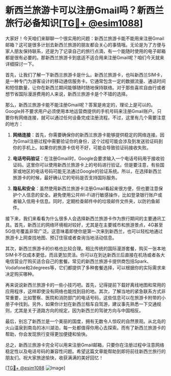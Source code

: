 # 新西兰旅游卡可以注册Gmail吗？新西兰旅行必备知识[[TG💪+ @esim1088](https://t.me/s/esim1088)]

大家好！今天咱们来聊聊一个很实用的问题：新西兰旅游卡能不能用来注册Gmail邮箱？这可是很多计划去新西兰旅游的朋友都会关心的事情哦。无论是为了方便与家人朋友保持联系，还是为了记录自己的旅行点滴，有一个能随时使用的电子邮箱都是很有必要的。那新西兰旅游卡到底适不适合用来注册Gmail呢？咱们今天就来详细探讨一下。

首先，让我们了解一下新西兰旅游卡是什么。新西兰旅游卡，也叫新西兰SIM卡，是一种专门为游客设计的移动通信服务卡。它通常包含一定的数据流量、通话时间和短信数量，让你在新西兰期间能够随时随地保持联络。对于那些喜欢自由行或者想节省国际漫游费用的人来说，新西兰旅游卡是个不错的选择。

那么，新西兰旅游卡能不能注册Gmail呢？答案是肯定的，理论上是可以的。Google并不要求用户必须使用本地运营商提供的手机号码来注册Gmail账户。只要你有网络连接，就可以通过任何设备完成注册流程。不过，这里有几个需要注意的地方：

1. **网络连接**：首先，你需要确保你的新西兰旅游卡能够提供稳定的网络连接。因为Gmail注册过程中需要验证你的身份，这个过程可能会涉及到发送验证码到你的手机上。如果你的旅游卡信号不好，可能会导致验证码接收失败。

2. **电话号码验证**：在注册Gmail时，Google会要求输入一个电话号码用于接收验证码。这里你可以使用新西兰旅游卡上的号码进行验证。但是要注意，有些国家或地区的电话号码可能无法通过Google的验证系统。所以，在选择新西兰旅游卡的时候，最好确认它的号码是否支持国际服务。

3. **隐私和安全**：虽然使用新西兰旅游卡注册Gmail看起来很方便，但也要注意保护个人信息的安全。避免使用公共Wi-Fi进行敏感操作，比如登录银行账户或者输入信用卡信息。同时，定期检查邮件中的垃圾邮件文件夹，以防钓鱼邮件。

接下来，我们来看看为什么很多人会选择新西兰旅游卡作为旅行期间的主要通讯工具。首先，新西兰的网络环境相对较好，尤其是在主要城市和旅游景点，4G甚至5G信号覆盖非常广泛。这意味着即使你是第一次来到新西兰，也可以轻松地通过旅游卡上网查找地图、预订住宿或者查询当地活动信息。

其次，新西兰旅游卡的价格也比较合理。相比传统的国际漫游套餐，购买一张本地SIM卡不仅成本更低，而且更加灵活。你可以在到达新西兰后直接在机场或者各大电信营业厅购买适合自己的套餐。常见的新西兰旅游卡提供商包括Spark、Vodafone和2degrees等，它们都提供了多种套餐选择，可以根据你的实际需求来决定购买哪种。

再来说说新西兰旅游卡的一些小技巧吧。首先，记得提前下载好离线地图和常用的应用程序，这样即使没有网络也能找到目的地。其次，了解当地的紧急联系方式非常重要，比如警察、医院和消防部门的电话号码，这些信息可以在旅游卡附带的小册子中找到。另外，如果你计划在新西兰租车自驾游，建议事先熟悉一下交通规则，尤其是关于道路方向的规定，因为新西兰的驾驶方向与中国相反。

最后，别忘了新西兰是一个美丽的国度，拥有无数令人惊叹的自然景观。从北岛的火山温泉到南岛的冰川湖泊，每一处都值得你用心去探索。而有了新西兰旅游卡的帮助，你会发现旅行变得更加便捷和愉快。

总之，新西兰旅游卡完全可以用来注册Gmail邮箱，只要你在注册过程中注意网络稳定性以及电话号码的兼容性问题。希望这篇文章能帮助到即将前往新西兰旅行的朋友们。祝大家旅途愉快，收获满满的美好回忆！

[[TG💪+ @esim1088](https://t.me/s/esim1088) ![Image](https://i.postimg.cc/4NQfJmqS/Snipaste-2025-05-13-00-14-12.png)]
